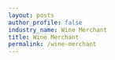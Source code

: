 ```yaml
---
layout: posts 
author_profile: false 
industry_name: Wine Merchant
title: Wine Merchant
permalink: /wine-merchant
---
```

